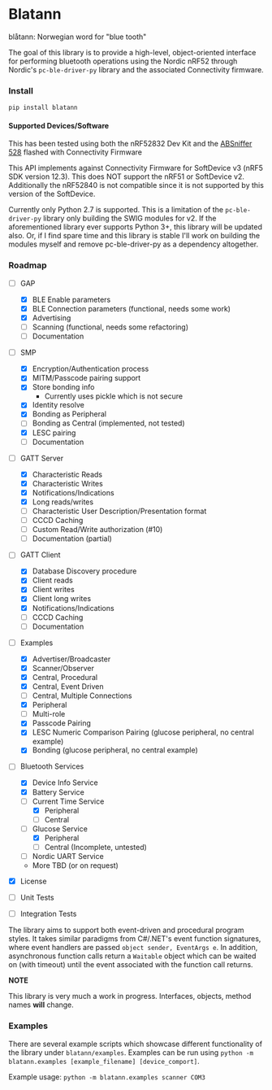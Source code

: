# Blatann

blåtann: Norwegian word for "blue tooth"

The goal of this library is to provide a high-level, object-oriented interface
for performing bluetooth operations using the Nordic nRF52 through Nordic's `pc-ble-driver-py` library
and the associated Connectivity firmware.

### Install

`pip install blatann`

#### Supported Devices/Software

This has been tested using both the nRF52832 Dev Kit and the [ABSniffer 528](https://blog.aprbrother.com/product/absniffer-usb-dongle-528) flashed with Connectivity Firmware

This API implements against Connectivity Firmware for SoftDevice v3 (nRF5 SDK version 12.3). This does NOT support the nRF51 or SoftDevice v2.
Additionally the nRF52840 is not compatible since it is not supported by this version of the SoftDevice.

Currently only Python 2.7 is supported. This is a limitation of the `pc-ble-driver-py` library only building the SWIG modules for v2.
If the aforementioned library ever supports Python 3+, this library will be updated also. Or, if I find spare time and this library
is stable I'll work on building the modules myself and remove pc-ble-driver-py as a dependency altogether.


### Roadmap

- [ ] GAP
    - [X] BLE Enable parameters
    - [X] BLE Connection parameters (functional, needs some work)
    - [x] Advertising
    - [ ] Scanning (functional, needs some refactoring)
    - [ ] Documentation
- [ ] SMP
    - [X] Encryption/Authentication process
    - [X] MITM/Passcode pairing support
    - [X] Store bonding info
      - Currently uses pickle which is not secure
    - [X] Identity resolve
    - [X] Bonding as Peripheral
    - [ ] Bonding as Central (implemented, not tested)
    - [X] LESC pairing
    - [ ] Documentation
- [ ] GATT Server
    - [x] Characteristic Reads
    - [x] Characteristic Writes
    - [x] Notifications/Indications
    - [x] Long reads/writes
    - [ ] Characteristic User Description/Presentation format
    - [ ] CCCD Caching
    - [ ] Custom Read/Write authorization (#10)
    - [ ] Documentation (partial)
- [ ] GATT Client
    - [X] Database Discovery procedure
    - [X] Client reads
    - [X] Client writes
    - [X] Client long writes
    - [X] Notifications/Indications
    - [ ] CCCD Caching
    - [ ] Documentation
- [ ] Examples
    - [X] Advertiser/Broadcaster
    - [X] Scanner/Observer
    - [X] Central, Procedural
    - [X] Central, Event Driven
    - [ ] Central, Multiple Connections
    - [X] Peripheral
    - [ ] Multi-role
    - [X] Passcode Pairing
    - [X] LESC Numeric Comparison Pairing (glucose peripheral, no central example)
    - [X] Bonding (glucose peripheral, no central example)
- [ ] Bluetooth Services
    - [X] Device Info Service
    - [X] Battery Service
    - [ ] Current Time Service
       - [X] Peripheral
       - [ ] Central
    - [ ] Glucose Service
       - [X] Peripheral
       - [ ] Central (Incomplete, untested)
    - [ ] Nordic UART Service
    - More TBD (or on request)
- [X] License
- [ ] Unit Tests
- [ ] Integration Tests


The library aims to support both event-driven and procedural program styles. It takes similar paradigms from C#/.NET's event function signatures,
where event handlers are passed  `object sender, EventArgs e`. In addition, asynchronous function calls return a `Waitable` object which
can be waited on (with timeout) until the event associated with the function call returns.

**NOTE**

This library is very much a work in progress. Interfaces, objects, method names **will** change.


### Examples

There are several example scripts which showcase different functionality of the library under `blatann/examples`.
Examples can be run using `python -m blatann.examples [example_filename] [device_comport]`.

Example usage: `python -m blatann.examples scanner COM3`
